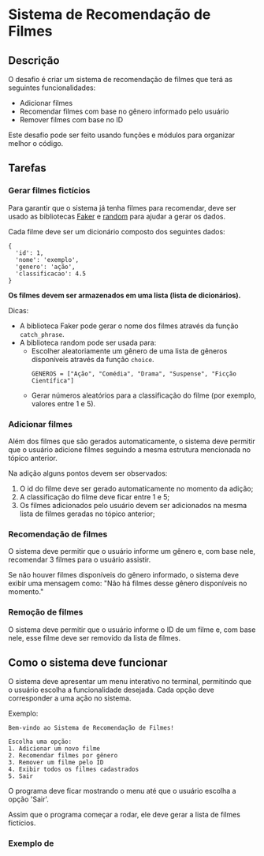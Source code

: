 # Sistema de Recomendação de Filmes

## Descrição

O desafio é criar um sistema de recomendação de filmes que terá as seguintes funcionalidades:

- Adicionar filmes
- Recomendar filmes com base no gênero informado pelo usuário
- Remover filmes com base no ID

Este desafio pode ser feito usando funções e módulos para organizar melhor o código. 

## Tarefas

### Gerar filmes fictícios

Para garantir que o sistema já tenha filmes para recomendar, deve ser usado as bibliotecas [Faker](https://faker.readthedocs.io/en/master/) e [random](https://docs.python.org/pt-br/3/library/random.html) para ajudar a gerar os dados.

Cada filme deve ser um dicionário composto dos seguintes dados:

```
{
  'id': 1,
  'nome': 'exemplo',
  'genero': 'ação',
  'classificacao': 4.5
}
```
**Os filmes devem ser armazenados em uma lista (lista de dicionários).**

Dicas:
- A biblioteca Faker pode gerar o nome dos filmes através da função `catch_phrase`.
- A biblioteca random pode ser usada para:
  - Escolher aleatoriamente um gênero de uma lista de gêneros disponíveis através da função `choice`.
    ```
    GENEROS = ["Ação", "Comédia", "Drama", "Suspense", "Ficção Científica"]
    ```
  - Gerar números aleatórios para a classificação do filme (por exemplo, valores entre 1 e 5).

### Adicionar filmes

Além dos filmes que são gerados automaticamente, o sistema deve permitir que o usuário adicione filmes seguindo a mesma estrutura mencionada no tópico anterior. 

Na adição alguns pontos devem ser observados:

1) O id do filme deve ser gerado automaticamente no momento da adição;
2) A classificação do filme deve ficar entre 1 e 5;
3) Os filmes adicionados pelo usuário devem ser adicionados na mesma lista de filmes geradas no tópico anterior;

### Recomendação de filmes

O sistema deve permitir que o usuário informe um gênero e, com base nele, recomendar 3 filmes para o usuário assistir.

Se não houver filmes disponíveis do gênero informado, o sistema deve exibir uma mensagem como: "Não há filmes desse gênero disponíveis no momento."

### Remoção de filmes

O sistema deve permitir que o usuário informe o ID de um filme e, com base nele, esse filme deve ser removido da lista de filmes. 

## Como o sistema deve funcionar

O sistema deve apresentar um menu interativo no terminal, permitindo que o usuário escolha a funcionalidade desejada. Cada opção deve corresponder a uma ação no sistema.

Exemplo:

```
Bem-vindo ao Sistema de Recomendação de Filmes!

Escolha uma opção:
1. Adicionar um novo filme
2. Recomendar filmes por gênero
3. Remover um filme pelo ID
4. Exibir todos os filmes cadastrados
5. Sair
```

O programa deve ficar mostrando o menu até que o usuário escolha a opção 'Sair'. 

Assim que o programa começar a rodar, ele deve gerar a lista de filmes fictícios.

### Exemplo de 
